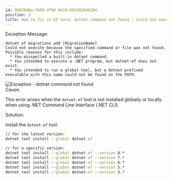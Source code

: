 ```yaml
---
id: 98870d0a-f689-4f90-9e19-8615026d6204
position: 3
title: How to fix in EF Core: dotnet command not found - Could not execute because the specified command or file was not found.
---
```


<div class="h9">Exception Message:</div>

```
dotnet ef migrations add [MigrationName]
Could not execute because the specified command or file was not found.
Possible reasons for this include:
  * You misspelled a built-in dotnet command.
  * You intended to execute a .NET program, but dotnet-ef does not exist.
  * You intended to run a global tool, but a dotnet-prefixed executable with this name could not be found on the PATH.
```

<div class="image-outer"><img src="/images/efcore/migrations/add-migration/troubleshooting-dotnet-command-not-found.png" loading="lazy" alt="Exception - dotnet command not found"></div>

<div class="h9">Cause:</div>

This error arises when the `dotnet-ef` tool is not installed globally or locally when using .NET Command Line Interface (.NET CLI).

<div class="h9">Solution:</div>

Install the `dotnet-ef` tool:

```cmd
// for the latest version:
dotnet tool install --global dotnet-ef

// for a specific version:
dotnet tool install --global dotnet-ef --version 8.*
dotnet tool install --global dotnet-ef --version 7.*
dotnet tool install --global dotnet-ef --version 6.*
dotnet tool install --global dotnet-ef --version 5.*
dotnet tool install --global dotnet-ef --version 3.*
```

